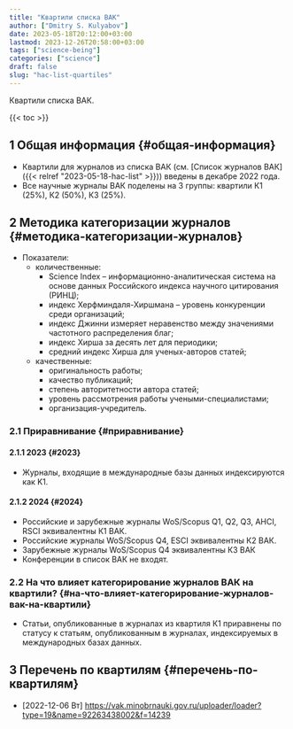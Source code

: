 ```yaml
---
title: "Квартили списка ВАК"
author: ["Dmitry S. Kulyabov"]
date: 2023-05-18T20:12:00+03:00
lastmod: 2023-12-26T20:58:00+03:00
tags: ["science-being"]
categories: ["science"]
draft: false
slug: "hac-list-quartiles"
---
```


Квартили списка ВАК.

<!--more-->

{{< toc >}}


## <span class="section-num">1</span> Общая информация {#общая-информация}

-   Квартили для журналов из списка ВАК (см. [Список журналов ВАК]({{< relref "2023-05-18-hac-list" >}})) введены в декабре 2022 года.
-   Все научные журналы ВАК поделены на 3 группы: квартили К1 (25%), К2 (50%), К3 (25%).


## <span class="section-num">2</span> Методика категоризации журналов {#методика-категоризации-журналов}

-   Показатели:
    -   количественные:
        -   Science Index – информационно-аналитическая система на основе данных Российского индекса научного цитирования (РИНЦ);
        -   индекс Херфминдаля-Хиршмана – уровень конкуренции среди организаций;
        -   индекс Джинни измеряет неравенство между значениями частотного распределения благ;
        -   индекс Хирша за десять лет для периодики;
        -   средний индекс Хирша для ученых-авторов статей;
    -   качественные:
        -   оригинальность работы;
        -   качество публикаций;
        -   степень авторитетности автора статей;
        -   уровень рассмотрения работы учеными-специалистами;
        -   организация-учредитель.


### <span class="section-num">2.1</span> Приравнивание {#приравнивание}


#### <span class="section-num">2.1.1</span> 2023 {#2023}

-   Журналы, входящие в международные базы данных индексируются как K1.


#### <span class="section-num">2.1.2</span> 2024 {#2024}

-   Российские и зарубежные журналы WoS/Scopus Q1, Q2, Q3, AHCI, RSCI эквивалентны К1 ВАК.
-   Российские журналы WoS/Scopus Q4, ESCI эквивалентны К2 ВАК.
-   Зарубежные журналы WoS/Scopus Q4 эквивалентны К3 ВАК
-   Конференции в список ВАК не входят.


### <span class="section-num">2.2</span> На что влияет категорирование журналов ВАК на квартили? {#на-что-влияет-категорирование-журналов-вак-на-квартили}

-   Статьи, опубликованные в журналах из квартиля К1 приравнены по статусу к статьям, опубликованным в журналах, индексируемых в международных базах данных.


## <span class="section-num">3</span> Перечень по квартилям {#перечень-по-квартилям}

-   <span class="timestamp-wrapper"><span class="timestamp">[2022-12-06 Вт] </span></span> <https://vak.minobrnauki.gov.ru/uploader/loader?type=19&name=92263438002&f=14239>
